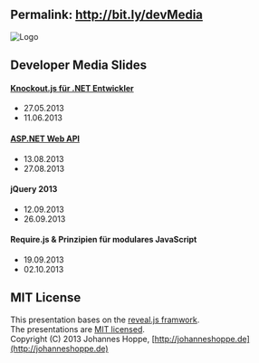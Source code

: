 ## Permalink: http://bit.ly/devMedia
![Logo](https://raw.github.com/JohannesHoppe/DeveloperMediaSlides/master/images/logo_big_plain.png)

## Developer Media Slides
 
#### [Knockout.js für .NET Entwickler](http://johanneshoppe.github.com/DeveloperMediaSlides/index_knockoutjs.html)  
* 27.05.2013
* 11.06.2013

#### [ASP.NET Web API](http://johanneshoppe.github.com/DeveloperMediaSlides/index_webapi.html)  
* 13.08.2013
* 27.08.2013

#### jQuery 2013  
* 12.09.2013
* 26.09.2013

#### Require.js & Prinzipien für modulares JavaScript  
* 19.09.2013
* 02.10.2013



## MIT License

This presentation bases on the [reveal.js framwork](http://lab.hakim.se/reveal-js/).  
The presentations are [MIT licensed](https://raw.github.com/JohannesHoppe/DeveloperMediaSlides/master/LICENSE).  
Copyright (C) 2013 Johannes Hoppe, [http://johanneshoppe.de](http://johanneshoppe.de)
